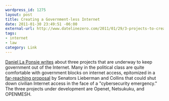 ```yaml
--- 
wordpress_id: 1275
layout: post
title: Creating a Government-less Internet
date: 2011-01-30 23:49:51 -06:00
external-url: http://www.datelinezero.com/2011/01/29/3-projects-to-create-a-government-less-internet-and-why-its-needed/
tags:
- internet
- law
category: Link
---
```

<a href="http://www.datelinezero.com/2011/01/29/3-projects-to-create-a-government-less-internet-and-why-its-needed/">Daniel La Ponsie writes</a> about three projects that are underway to keep government out of the Internet. Many in the political class are quite comfortable with government blocks on internet access, epitomized in a <a href="http://www.wired.com/dangerroom/2010/06/lieberman-bill-gives-feds-emergency-powers-to-secure-civilian-net/">far-reaching proposal</a> by Senators Lieberman and Collins that could shut down civilian Internet access in the face of a "cybersecurity emergency." The three projects under development are Openet, Netsukuku, and OPENMESH.
